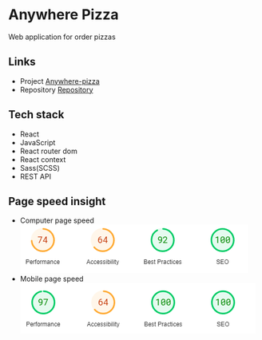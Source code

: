 # Anywhere Pizza

Web application for order pizzas
## Links

- Project [Anywhere-pizza](https://xjlott4eh9l.github.io/anywhere-pizza/)
- Repository [Repository](https://github.com/XJloTT4eH9l/anywhere-pizza)

## Tech stack
- React
- JavaScript
- React router dom
- React context
- Sass(SCSS)
- REST API


## Page speed insight
- Computer page speed
![Computer](/src/pageSpeed/mobile-speed.png "Computer page speed")
- Mobile page speed
![Mobile](/src/pageSpeed/computer-speed.png "Mobile page speed")